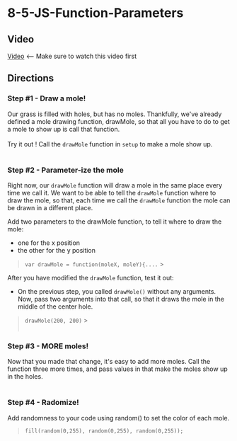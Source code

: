 # 8-5-JS-Function-Parameters

## Video

[Video](https://youtu.be/ptyuZL6I56c) <-- Make sure to watch this video first

## Directions

### Step #1 - Draw a mole! <br>

Our grass is filled with holes, but has no moles. Thankfully, we've already defined a mole drawing function, drawMole, so that all you have to do to get a mole to show up is call that function.
<br><br>
Try it out ! Call the `drawMole` function in `setup` to make a mole show up.
<br><br>

### Step #2 - Parameter-ize the mole <br>

Right now, our `drawMole` function will draw a mole in the same place every time we call it. We want to be able to tell the `drawMole` function where to draw the mole, so that, each time we call the `drawMole` function the mole can be drawn in a different place.
<br>

Add two parameters to the drawMole function, to tell it where to draw the mole:

- one for the x position
- the other for the y position

> `var drawMole = function(moleX, moleY){....` > <br>

After you have modified the `drawMole` function, test it out:

- On the previous step, you called `drawMole()` without any arguments. Now, pass two arguments into that call, so that it draws the mole in the middle of the center hole.

> `drawMole(200, 200)` > <br><br>

### Step #3 - MORE moles! <br>

Now that you made that change, it's easy to add more moles. Call the function three more times, and pass values in that make the moles show up in the holes.
<br><br>

### Step #4 - Radomize! <br>

Add randomness to your code using random() to set the color of each mole.

> `fill(random(0,255), random(0,255), random(0,255));`

